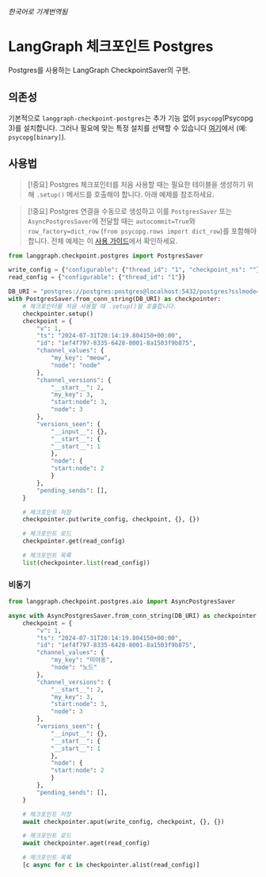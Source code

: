 _한국어로 기계번역됨_

# LangGraph 체크포인트 Postgres

Postgres를 사용하는 LangGraph CheckpointSaver의 구현.

## 의존성

기본적으로 `langgraph-checkpoint-postgres`는 추가 기능 없이 `psycopg`(Psycopg 3)를 설치합니다. 그러나 필요에 맞는 특정 설치를 선택할 수 있습니다 [여기](https://www.psycopg.org/psycopg3/docs/basic/install.html)에서 (예: `psycopg[binary]`).

## 사용법

> [!중요]
> Postgres 체크포인터를 처음 사용할 때는 필요한 테이블을 생성하기 위해 `.setup()` 메서드를 호출해야 합니다. 아래 예제를 참조하세요.

> [!중요]
> Postgres 연결을 수동으로 생성하고 이를 `PostgresSaver` 또는 `AsyncPostgresSaver`에 전달할 때는 `autocommit=True`와 `row_factory=dict_row` (`from psycopg.rows import dict_row`)를 포함해야 합니다. 전체 예제는 이 [사용 가이드](https://langchain-ai.github.io/langgraph/how-tos/persistence_postgres/)에서 확인하세요.

```python
from langgraph.checkpoint.postgres import PostgresSaver

write_config = {"configurable": {"thread_id": "1", "checkpoint_ns": ""}}
read_config = {"configurable": {"thread_id": "1"}}

DB_URI = "postgres://postgres:postgres@localhost:5432/postgres?sslmode=disable"
with PostgresSaver.from_conn_string(DB_URI) as checkpointer:
    # 체크포인터를 처음 사용할 때 .setup()을 호출합니다.
    checkpointer.setup()
    checkpoint = {
        "v": 1,
        "ts": "2024-07-31T20:14:19.804150+00:00",
        "id": "1ef4f797-8335-6428-8001-8a1503f9b875",
        "channel_values": {
            "my_key": "meow",
            "node": "node"
        },
        "channel_versions": {
            "__start__": 2,
            "my_key": 3,
            "start:node": 3,
            "node": 3
        },
        "versions_seen": {
            "__input__": {},
            "__start__": {
            "__start__": 1
            },
            "node": {
            "start:node": 2
            }
        },
        "pending_sends": [],
    }

    # 체크포인트 저장
    checkpointer.put(write_config, checkpoint, {}, {})

    # 체크포인트 로드
    checkpointer.get(read_config)

    # 체크포인트 목록
    list(checkpointer.list(read_config))
```

### 비동기

```python
from langgraph.checkpoint.postgres.aio import AsyncPostgresSaver

async with AsyncPostgresSaver.from_conn_string(DB_URI) as checkpointer:
    checkpoint = {
        "v": 1,
        "ts": "2024-07-31T20:14:19.804150+00:00",
        "id": "1ef4f797-8335-6428-8001-8a1503f9b875",
        "channel_values": {
            "my_key": "미야옹",
            "node": "노드"
        },
        "channel_versions": {
            "__start__": 2,
            "my_key": 3,
            "start:node": 3,
            "node": 3
        },
        "versions_seen": {
            "__input__": {},
            "__start__": {
            "__start__": 1
            },
            "node": {
            "start:node": 2
            }
        },
        "pending_sends": [],
    }

    # 체크포인트 저장
    await checkpointer.aput(write_config, checkpoint, {}, {})

    # 체크포인트 로드
    await checkpointer.aget(read_config)

    # 체크포인트 목록
    [c async for c in checkpointer.alist(read_config)]
```

